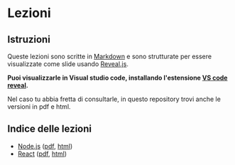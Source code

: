 # Lezioni

## Istruzioni

Queste lezioni sono scritte in [Markdown](https://www.markdownguide.org/) e sono strutturate per essere visualizzate come slide usando [Reveal.js](https://revealjs.com/).

**Puoi visualizzarle in Visual studio code, installando l'estensione [VS code reveal](https://marketplace.visualstudio.com/items?itemName=evilz.vscode-reveal).**

Nel caso tu abbia fretta di consultarle, in questo repository trovi anche le versioni in pdf e html.

## Indice delle lezioni

- [Node.js](./nodejs.md) ([pdf](./nodejs.pdf), [html](./nodejs/index.html))
- [React](./react.md) ([pdf](./react.pdf), [html](./react/index.html))